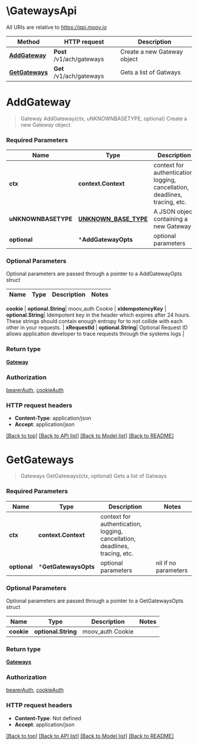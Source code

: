 # \GatewaysApi

All URIs are relative to *https://api.moov.io*

Method | HTTP request | Description
------------- | ------------- | -------------
[**AddGateway**](GatewaysApi.md#AddGateway) | **Post** /v1/ach/gateways | Create a new Gateway object
[**GetGateways**](GatewaysApi.md#GetGateways) | **Get** /v1/ach/gateways | Gets a list of Gatways


# **AddGateway**
> Gateway AddGateway(ctx, uNKNOWNBASETYPE, optional)
Create a new Gateway object

### Required Parameters

Name | Type | Description  | Notes
------------- | ------------- | ------------- | -------------
 **ctx** | **context.Context** | context for authentication, logging, cancellation, deadlines, tracing, etc.
  **uNKNOWNBASETYPE** | [**UNKNOWN_BASE_TYPE**](UNKNOWN_BASE_TYPE.md)| A JSON object containing a new Gateway | 
 **optional** | ***AddGatewayOpts** | optional parameters | nil if no parameters

### Optional Parameters
Optional parameters are passed through a pointer to a AddGatewayOpts struct

Name | Type | Description  | Notes
------------- | ------------- | ------------- | -------------

 **cookie** | **optional.String**| moov_auth Cookie | 
 **xIdempotencyKey** | **optional.String**| Idempotent key in the header which expires after 24 hours. These strings should contain enough entropy for to not collide with each other in your requests. | 
 **xRequestId** | **optional.String**| Optional Request ID allows application developer to trace requests through the systems logs | 

### Return type

[**Gateway**](Gateway.md)

### Authorization

[bearerAuth](../README.md#bearerAuth), [cookieAuth](../README.md#cookieAuth)

### HTTP request headers

 - **Content-Type**: application/json
 - **Accept**: application/json

[[Back to top]](#) [[Back to API list]](../README.md#documentation-for-api-endpoints) [[Back to Model list]](../README.md#documentation-for-models) [[Back to README]](../README.md)

# **GetGateways**
> Gateways GetGateways(ctx, optional)
Gets a list of Gatways

### Required Parameters

Name | Type | Description  | Notes
------------- | ------------- | ------------- | -------------
 **ctx** | **context.Context** | context for authentication, logging, cancellation, deadlines, tracing, etc.
 **optional** | ***GetGatewaysOpts** | optional parameters | nil if no parameters

### Optional Parameters
Optional parameters are passed through a pointer to a GetGatewaysOpts struct

Name | Type | Description  | Notes
------------- | ------------- | ------------- | -------------
 **cookie** | **optional.String**| moov_auth Cookie | 

### Return type

[**Gateways**](Gateways.md)

### Authorization

[bearerAuth](../README.md#bearerAuth), [cookieAuth](../README.md#cookieAuth)

### HTTP request headers

 - **Content-Type**: Not defined
 - **Accept**: application/json

[[Back to top]](#) [[Back to API list]](../README.md#documentation-for-api-endpoints) [[Back to Model list]](../README.md#documentation-for-models) [[Back to README]](../README.md)

